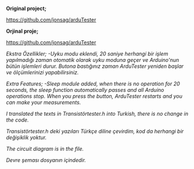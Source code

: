 **Original project;**

https://github.com/jonsag/arduTester

**Orjinal proje;**

https://github.com/jonsag/arduTester

*Ekstra Özellikler; 
-Uyku modu eklendi, 20 saniye herhangi bir işlem yapılmadığı zaman otomatik olarak uyku moduna geçer ve Arduino'nun bütün işlemleri durur. Butona bastığınız zaman ArduTester yeniden başlar ve ölçümlerinizi yapabilirsiniz.*

*Extra Features; 
-Sleep module added, when there is no operation for 20 seconds, the sleep function automatically passes and all Arduino operations stop. When you press the button, ArduTester restarts and you can make your measurements.*

*I translated the texts in Transistörtester.h into Turkish, there is no change in the code.*

*Transistörtester.h deki yazıları Türkçe diline çevirdim, kod da herhangi bir değişiklik yoktur.*

*The circuit diagram is in the file.*

*Devre şeması dosyanın içindedir.*
